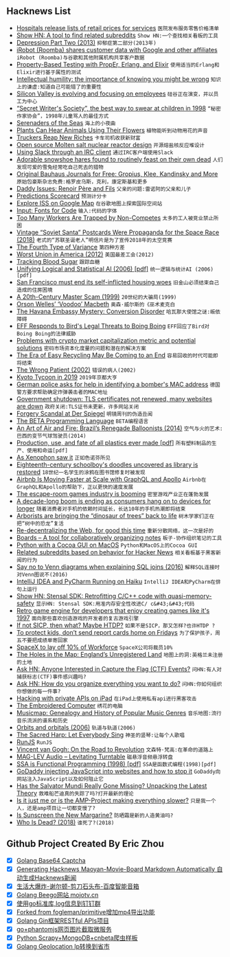 ## Hacknews List


- [Hospitals release lists of retail prices for services](https://www.modernhealthcare.com/article/20190107/TRANSFORMATION04/190109931)  `医院发布服务零售价格清单`
- [Show HN: A tool to find related subreddits](https://anvaka.github.io/sayit/?query=linux)  `Show HN:一个查找相关看板的工具`
- [Depression Part Two (2013)](http://hyperboleandahalf.blogspot.com/2013/05/depression-part-two.html)  `抑郁症第二部分(2013年)`
- [iRobot (Roomba) shares customer data with Google and other affiliates](https://webapi.irobot.com//Legal/Documents/North-America/United-States/Legal-Documents/Privacy-Policy.aspx?sc_lang=en#2)  `iRobot (Roomba)与谷歌和其他附属机构共享客户数据`
- [Property-Based Testing with PropEr, Erlang, and Elixir](https://ferd.ca/property-based-testing-with-proper-erlang-and-elixir.html)  `使用适当的Erlang和Elixir进行基于属性的测试`
- [Intellectual humility: the importance of knowing you might be wrong](https://www.vox.com/science-and-health/2019/1/4/17989224/intellectual-humility-explained-psychology-replication)  `知识上的谦虚:知道自己可能错了的重要性`
- [Silicon Valley is evolving and focusing on employees](https://www.nationalgeographic.com/magazine/2019/02/silicon-valley-evolving-focusing-employees/)  `硅谷正在演变，并以员工为中心`
- [“Secret Writer&#39;s Society”, the best way to swear at children in 1998](https://obscuritory.com/educational/secret-writers-society/)  `“秘密作家协会”，1998年儿童骂人的最佳方式`
- [Serenaders of the Seas](https://www.nytimes.com/2019/01/07/science/whales-songs-acoustics.html)  `海上的小夜曲`
- [Plants Can Hear Animals Using Their Flowers](https://www.theatlantic.com/article/579964/)  `植物能听到动物用花的声音`
- [Truckers Reap New Riches](https://www.bloomberg.com/news/articles/2019-01-09/big-and-bulky-e-commerce-opens-new-road-to-riches-for-truckers)  `卡车司机收获新财富`
- [Open source Molten salt nuclear reactor design](https://github.com/transatomic/reactor/)  `开源熔盐核反应堆设计`
- [Using Slack through an IRC client](https://www.eduardobautista.com/slack-through-irc/)  `通过IRC客户端使用Slack`
- [Adorable snowshoe hares found to routinely feast on their own dead](https://nationalpost.com/news/canada/adorable-snowshoe-hares-found-to-routinely-feast-on-their-own-dead-study)  `人们发现可爱的雪兔经常吃自己死去的猎物`
- [Original Bauhaus Journals for Free: Gropius, Klee, Kandinsky and More](http://www.openculture.com/2015/10/download-original-bauhaus-books-journals-for-free.html)  `原始包豪斯杂志免费:格罗皮乌斯，克利，康定斯基和更多`
- [Daddy Issues: Renoir Père and Fils](https://www.theparisreview.org/blog/2019/01/10/daddy-issues-renoir-pere-and-fils/)  `父亲的问题:雷诺阿的父亲和儿子`
- [Predictions Scorecard](http://rodneybrooks.com/predictions-scorecard-2019-january-01/)  `预测计分卡`
- [Explore ISS on Google Map](https://www.google.com/maps/@29.5602853,-95.0853914,2a,75y,212.04h,90t/data=!3m7!1e1!3m5!1szChzPIAn4RIAAAQvxgbyEg!2e0!3e5!7i10000!8i5000?shorturl=1)  `在谷歌地图上探索国际空间站`
- [Input: Fonts for Code](http://input.fontbureau.com/preview/?size=14&amp;language=python&amp;theme=solarized-dark&amp;family=InputSans&amp;width=300&amp;weight=300&amp;line-height=1.2&amp;a=0&amp;g=0&amp;i=0&amp;l=0&amp;zero=0&amp;asterisk=0&amp;braces=0&amp;preset=default&amp;customize=please)  `输入:代码的字体`
- [Too Many Workers Are Trapped by Non-Competes](https://www.bloomberg.com/opinion/articles/2018-11-12/non-compete-clauses-trap-too-many-american-workers)  `太多的工人被竞业禁止所困`
- [Vintage “Soviet Santa” Postcards Were Propaganda for the Space Race (2018)](https://hyperallergic.com/476788/vintage-soviet-santa-postcards-were-propaganda-for-the-space-race/)  `老式的“苏联圣诞老人”明信片是为了宣传2018年的太空竞赛`
- [The Fourth Type of Variance](https://www.benjamin.pizza/posts/2019-01-11-the-fourth-type-of-variance.html)  `第四种方差`
- [Worst Union in America (2012)](https://www.city-journal.org/html/worst-union-america-13470.html)  `美国最差工会(2012)`
- [Tracking Blood Sugar](https://eric.jain.name/2018/11/25/tracking-blood-sugar/)  `跟踪血糖`
- [Unifying Logical and Statistical AI (2006) [pdf]](https://homes.cs.washington.edu/~pedrod/papers/aaai06c.pdf)  `统一逻辑与统计AI (2006) [pdf]`
- [San Francisco must end its self-inflicted housing woes](https://www.sfchronicle.com/opinion/article/San-Francisco-must-end-its-self-inflicted-housing-13525307.php)  `旧金山必须结束自己造成的住房困境`
- [A 20th-Century Master Scam (1999)](https://www.nytimes.com/1999/07/18/magazine/a-20th-century-master-scam.html)  `20世纪的大骗局(1999)`
- [Orson Welles’ ‘Voodoo’ Macbeth](https://dangerousminds.net/comments/orson_welles_voodoo_macbeth_on_film)  `奥森·威尔斯的《巫术麦克白`
- [The Havana Embassy Mystery: Conversion Disorder](https://www.vanityfair.com/news/2019/01/the-real-story-behind-the-havana-embassy-mystery)  `哈瓦那大使馆之谜:皈依障碍`
- [EFF Responds to Bird&#39;s Legal Threats to Boing Boing](https://boingboing.net/2019/01/11/flipping-the-bird.html)  `EFF回应了Bird对Boing Boing的法律威胁`
- [Problems with crypto market capitalization metric and potential solutions](https://medium.com/chainrift-research/chaff-from-the-wheat-towards-improved-cryptocurrency-valuation-metrics-2e347a93f8e2)  `密码市场资本化度量的问题和潜在的解决方案`
- [The Era of Easy Recycling May Be Coming to an End](https://fivethirtyeight.com/features/the-era-of-easy-recycling-may-be-coming-to-an-end/)  `容易回收的时代可能即将结束`
- [The Wrong Patient (2002)](http://annals.org/aim/fullarticle/715318/wrong-patient)  `错误的病人(2002)`
- [Kyoto Tycoon in 2019](http://charlesleifer.com/blog/kyoto-tycoon-in-2019/)  `2019年京都大亨`
- [German police asks for help in identifying a bomber&#39;s MAC address](https://www.zdnet.com/article/german-police-ask-router-owners-for-help-in-identifying-a-bombers-mac-address/)  `德国警方要求帮助确定炸弹袭击者的MAC地址`
- [Government shutdown: TLS certificates not renewed, many websites are down](https://www.zdnet.com/article/government-shutdown-tls-certificates-not-renewed-many-websites-are-down/)  `政府关闭:TLS证书未更新，许多网站关闭`
- [Forgery Scandal at Der Spiegel](http://www.spiegel.de/international/zeitgeist/claas-relotius-reporter-forgery-scandal-a-1244755.html)  `明镜周刊的伪造丑闻`
- [The BETA Programming Language](http://cs.au.dk/~beta/)  `BETA编程语言`
- [An Art of Air and Fire: Brazil’s Renegade Balloonists (2014)](http://theappendix.net/issues/2014/10/an-art-of-air-and-fire-brazils-renegade-balloonists)  `空气与火的艺术:巴西的变节气球驾驶员(2014)`
- [Production, use, and fate of all plastics ever made [pdf]](http://advances.sciencemag.org/content/advances/3/7/e1700782.full.pdf)  `所有塑料制品的生产、使用和命运[pdf]`
- [As Xenophon saw it](https://aeon.co/essays/the-ancient-greek-rebel-leader-who-saw-socrates-solo-dancing)  `正如色诺芬所见`
- [Eighteenth-century schoolboy&#39;s doodles uncovered as library is restored](https://www.theguardian.com/books/2018/nov/20/eighteenth-century-schoolboys-doodles-uncovered-as-library-is-restored)  `18世纪一名学生的涂鸦在图书馆修复时被发现`
- [Airbnb Is Moving Faster at Scale with GraphQL and Apollo](https://medium.com/airbnb-engineering/how-airbnb-is-moving-10x-faster-at-scale-with-graphql-and-apollo-aa4ec92d69e2)  `Airbnb在GraphQL和Apollo的帮助下，正以更快的速度发展`
- [The escape-room games industry is booming](https://www.economist.com/gulliver/2019/01/11/the-escape-room-games-industry-is-booming)  `密室游戏产业正在蓬勃发展`
- [A decade-long boom is ending as consumers hang on to devices for longer](https://www.economist.com/business/2019/01/12/apple-succumbs-to-the-smartphone-malaise)  `随着消费者对手机的依赖时间延长，长达10年的手机热潮即将结束`
- [Arborists are bringing the “dinosaur of trees” back to life](https://qz.com/1519250/arborists-are-bringing-the-dinosaur-of-trees-back-to-life/)  `树木学家们正在把“树中的恐龙”复活`
- [Re-decentralizing the Web, for good this time](https://ruben.verborgh.org/articles/redecentralizing-the-web/)  `重新分散网络，这一次是好的`
- [Boards – A tool for collaboratively organizing notes](https://github.com/thenativeweb/wolkenkit-boards)  `板子-协作组织笔记的工具`
- [Python with a Cocoa GUI on MacOS](https://dawes.wordpress.com/2017/08/17/python-with-a-cocoa-gui-on-macos/)  `Python和MacOS上的Cocoa GUI`
- [Related subreddits based on behavior for Hacker News](https://anvaka.github.io/sayit/?query=hackernews)  `相关看板基于黑客新闻的行为`
- [Say no to Venn diagrams when explaining SQL joins (2016)](https://blog.jooq.org/2016/07/05/say-no-to-venn-diagrams-when-explaining-joins/)  `解释SQL连接时对Venn图说不(2016)`
- [IntelliJ IDEA and PyCharm Running on Haiku](https://discuss.haiku-os.org/t/java-python-ide-packages/8101)  `IntelliJ IDEA和PyCharm在俳句上运行`
- [Show HN: Stensal SDK: Retrofitting C/C&#43;&#43; code with quasi-memory-safety](https://stensal.com)  `显示HN: Stensal SDK:用准内存安全性改进C/ c&#43;&#43;代码`
- [Retro game engine for developers that enjoy creating games like it&#39;s 1997](https://github.com/klaussilveira/qengine)  `面向那些喜欢创造游戏的开发者的复古游戏引擎`
- [If not SICP, then what? Maybe HTDP?](http://stevenrosenberg.net/blog/programming/lisp/2018_0226_if_not_sicp_then_what)  `如果不是SICP，那又怎样?也许HTDP ?`
- [To protect kids, don’t send report cards home on Fridays](http://news.ufl.edu/articles/2018/12/to-protect-kids-dont-send-report-cards-home-on-fridays.php)  `为了保护孩子，周五不要把成绩单寄回家`
- [SpaceX to lay off 10% of Workforce](https://www.latimes.com/business/la-fi-spacex-layoffs-20190111-story.html)  `SpaceX公司将裁员10%`
- [The Holes in the Map: England’s Unregistered Land](https://whoownsengland.org/2019/01/11/the-holes-in-the-map-englands-unregistered-land/)  `地图上的洞:英格兰未注册的土地`
- [Ask HN: Anyone Interested in Capture the Flag (CTF) Events?](item?id=18890933)  `问HN:有人对捕获标志(CTF)事件感兴趣吗?`
- [Ask HN: How do you organize everything you want to do?](item?id=18891069)  `问HN:你如何组织你想做的每一件事?`
- [Hacking with private APIs on iPad](https://rambo.codes/ios/2019/01/11/hacking-with-private-apis-on-ipad.html)  `在iPad上使用私有api进行黑客攻击`
- [The Embroidered Computer](http://www.ireneposch.net/the-embroidered-computer/)  `绣花的电脑`
- [Musicmap: Genealogy and History of Popular Music Genres](https://musicmap.info/)  `音乐地图:流行音乐流派的谱系和历史`
- [Orbits and orbitals (2006)](http://www.chemguide.co.uk/atoms/properties/orbitsorbitals.html)  `轨道与轨道(2006)`
- [The Sacred Harp: Let Everybody Sing](http://bittersoutherner.com/sacred-harp-let-everybody-sing/)  `神圣的竖琴:让每个人歌唱`
- [RunJS](https://projects.lukehaas.me/runjs)  `RunJS`
- [Vincent van Gogh: On the Road to Revolution](https://www.utne.com/art/van-gogh-revolution-road-zm0z18fzols)  `文森特·梵高:在革命的道路上`
- [MAG-LEV Audio – Levitating Turntable](https://www.maglevaudio.com/)  `磁悬浮音频悬浮转盘`
- [SSA is Functional Programming (1998) [pdf]](https://www.cs.princeton.edu/~appel/papers/ssafun.pdf)  `SSA是函数式编程(1998)[pdf]`
- [GoDaddy injecting JavaScript into websites and how to stop it](https://www.igorkromin.net/index.php/2019/01/13/godaddy-is-sneakily-injecting-javascript-into-your-website-and-how-to-stop-it/)  `GoDaddy向网站注入JavaScript以及如何阻止它`
- [Has the Salvator Mundi Really Gone Missing? Unpacking the Latest Theory](https://hyperallergic.com/479260/has-the-salvator-mundi-really-gone-missing-unpacking-the-latest-conspiracy-theory/)  `救难船芒迪真的失踪了吗?打开最新的理论`
- [Is it just me or is the AMP-Project making everything slower?](item?id=18893808)  `只是我一个人，还是amp项目让一切都变慢了?`
- [Is Sunscreen the New Margarine?](https://www.outsideonline.com/2380751/sunscreen-sun-exposure-skin-cancer-science)  `防晒霜是新的人造黄油吗?`
- [Who Is Dead? (2018)](https://nursingclio.org/2018/09/26/who-is-dead/)  `谁死了?(2018)`

## Github Project Created By Eric Zhou

- [x] [Golang Base64 Captcha](https://github.com/mojocn/base64Captcha)
- [x] [Generating Hacknews Maoyan-Movie-Board Markdown Automatically 自动生成Hacknews新闻](https://github.com/dejavuzhou/md-genie)
- [x] [生活大爆炸-谢尔顿-剪刀石头布-百度智能音箱](https://github.com/mojocn/dueros-bang-game)
- [x] [Golang Beego网站 mojotv.cn](https://github.com/mojocn/www.mojotv.cn)
- [x] [使用go标准库,log信息到钉钉群](https://github.com/mojocn/dooger)
- [x] [Forked from fogleman/primitive增加mp4导出功能](https://github.com/mojocn/primitive)
- [x] [Golang Gin框架RESTful APIs项目](https://github.com/JJJJJJJerk/ezier-golang-web-api-framework)
- [x] [go+phantomjs网页图片截取微服务](https://github.com/mojocn/screen_shot)
- [x] [Python Scrapy+MongoDB+cnbeta爬虫样板](https://github.com/mojocn/scrapy_mongodb_boilerplate_cnbeta)
- [x] [Golang Geolocation Ip转换到省市](https://github.com/mojocn/ip2location)